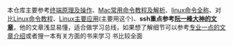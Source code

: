 本仓库主要参考[终端原理及操作](https://www.hanleylee.com/usage-of-terminal.html)、[Mac常用命令教程及解析](https://www.xiebruce.top/809.html#root-3)、[linux命令全称](https://zhuanlan.zhihu.com/p/64105558)、对比[Linux命令教程](https://learnku.com/server/wikis/36491)、[Linux主要应用](https://ccstudio.com.cn/linux/part1/remote.html)(主要用这个)、**ssh重点参考[阮一峰大神的文章](https://wangdoc.com/ssh/client.html)**，他的文章浅显易懂，适合做学习总线，如果想了解细节可以参考[专业一点的文章介绍](https://ccstudio.com.cn/linux/part1/remote.html)或者搜一本有关方面的书来学习 书比较全面

